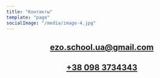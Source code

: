 ```yaml
---
title: "Контакты"
template: "page"
socialImage: "/media/image-4.jpg"
---
```


<h2 style="text-align: center"><a href="mailto:ezo.school.ua@gmail.com">ezo.school.ua@gmail.com</a></h2>
<h2 style="text-align: center"><a href="tel:+380983734343">+38 098 3734343</a></h2>